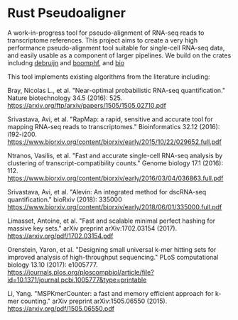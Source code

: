 # Rust Pseudoaligner

A work-in-progress tool for pseudo-alignment of RNA-seq reads to transcriptome references. This project aims to create a very high performance pseudo-alignment tool suitable for single-cell RNA-seq data, and easily usable as a component of larger pipelines. We build on the crates includng [debruijn](https://github.com/10XGenomics/rust-debruijn) and [boomphf](https://github.com/10XGenomics/rust-boomphf), and [bio](https://github.com/rust-bio/rust-bio)

This tool implements existing algorithms from the literature including:

Bray, Nicolas L., et al. "Near-optimal probabilistic RNA-seq quantification." Nature biotechnology 34.5 (2016): 525.
https://arxiv.org/ftp/arxiv/papers/1505/1505.02710.pdf

Srivastava, Avi, et al. "RapMap: a rapid, sensitive and accurate tool for mapping RNA-seq reads to transcriptomes." Bioinformatics 32.12 (2016): i192-i200.
https://www.biorxiv.org/content/biorxiv/early/2015/10/22/029652.full.pdf
	
Ntranos, Vasilis, et al. "Fast and accurate single-cell RNA-seq analysis by clustering of transcript-compatibility counts." Genome biology 17.1 (2016): 112.
https://www.biorxiv.org/content/biorxiv/early/2016/03/04/036863.full.pdf
	
Srivastava, Avi, et al. "Alevin: An integrated method for dscRNA-seq quantification." bioRxiv (2018): 335000
https://www.biorxiv.org/content/biorxiv/early/2018/06/01/335000.full.pdf

Limasset, Antoine, et al. "Fast and scalable minimal perfect hashing for massive key sets." arXiv preprint arXiv:1702.03154 (2017).
https://arxiv.org/pdf/1702.03154.pdf

Orenstein, Yaron, et al. "Designing small universal k-mer hitting sets for improved analysis of high-throughput sequencing." PLoS computational biology 13.10 (2017): e1005777.
https://journals.plos.org/ploscompbiol/article/file?id=10.1371/journal.pcbi.1005777&type=printable

Li, Yang. "MSPKmerCounter: a fast and memory efficient approach for k-mer counting." arXiv preprint arXiv:1505.06550 (2015).
https://arxiv.org/pdf/1505.06550.pdf
